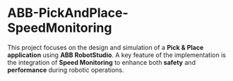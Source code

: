 # ABB-PickAndPlace-SpeedMonitoring
This project focuses on the design and simulation of a **Pick &amp; Place application** using **ABB RobotStudio**.   A key feature of the implementation is the integration of **Speed Monitoring** to enhance both **safety** and **performance** during robotic operations.
